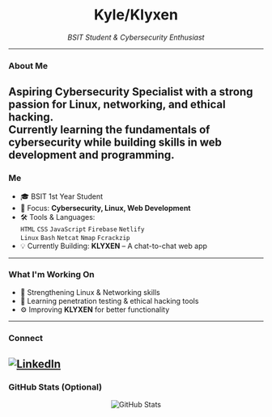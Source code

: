 <h1 align="center"> Kyle/Klyxen </h1>
<p align="center">
  <em> BSIT Student & Cybersecurity Enthusiast </em>  
</p>

---
### About Me

Aspiring Cybersecurity Specialist with a strong passion for Linux, networking, and ethical hacking.  
Currently learning the fundamentals of cybersecurity while building skills in web development and programming.
---
### Me

- 🎓 BSIT 1st Year Student  
- 🎯 Focus: **Cybersecurity, Linux, Web Development**  
- 🛠️ Tools & Languages:  
  `HTML` `CSS` `JavaScript` `Firebase` `Netlify`  
  `Linux` `Bash` `Netcat` `Nmap` `Fcrackzip`  
- 💡 Currently Building: **KLYXEN** – A chat-to-chat web app
---
### What I'm Working On

- 🐧 Strengthening Linux & Networking skills  
- 🔐 Learning penetration testing & ethical hacking tools  
- ⚙️ Improving **KLYXEN** for better functionality  
---

### Connect
[![LinkedIn](https://img.shields.io/badge/LinkedIn-Kyle_Amarante-blue?style=for-the-badge&logo=linkedin)](https://www.linkedin.com/in/kyle-amarante-91642135a)
---

### GitHub Stats (Optional)
<p align="center">
  <img src="https://github-readme-stats.vercel.app/api?username=your-github-username&show_icons=true&theme=tokyonight" alt="GitHub Stats" />
</p>
